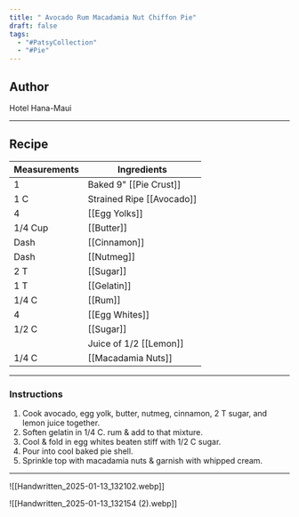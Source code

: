 ```yaml
---
title: " Avocado Rum Macadamia Nut Chiffon Pie"
draft: false
tags:
  - "#PatsyCollection"
  - "#Pie"
---
```

## Author
Hotel Hana-Maui
___
## Recipe

| Measurements  | Ingredients              |
| :------------ | ------------------------ |
|1|Baked 9" [[Pie Crust]]|
|1 C|Strained Ripe [[Avocado]]|
|4|[[Egg Yolks]]|
|1/4 Cup|[[Butter]]|
|Dash|[[Cinnamon]]|
|Dash|[[Nutmeg]]|
|2 T|[[Sugar]]|
|1 T|[[Gelatin]]|
|1/4 C|[[Rum]]|
|4|[[Egg Whites]]|
|1/2 C|[[Sugar]]|
||Juice of 1/2 [[Lemon]]|
|1/4 C|[[Macadamia Nuts]]|
___
### Instructions
1. Cook avocado, egg yolk, butter, nutmeg, cinnamon, 2 T sugar, and lemon juice together.
2. Soften gelatin in 1/4 C. rum & add to that mixture.
3. Cool & fold in egg whites beaten stiff with 1/2 C sugar.
4. Pour into cool baked pie shell.
5. Sprinkle top with macadamia nuts & garnish with whipped cream.
___
![[Handwritten_2025-01-13_132102.webp]]

![[Handwritten_2025-01-13_132154 (2).webp]]